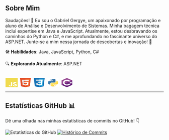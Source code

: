 ## Sobre Mim

Saudações! 👋 Eu sou o Gabriel Gergye, um apaixonado por programação e aluno de Análise e Desenvolvimento de Sistemas. Minha bagagem técnica inclui expertise em Java e JavaScript. Atualmente, estou desbravando os caminhos do Python e C#, e me aprofundando no fascinante universo do ASP.NET. Junte-se a mim nessa jornada de descobertas e inovação! 🌟

🛠️ **Habilidades**: Java, JavaScript, Python, C#

🔍 **Explorando Atualmente**: ASP.NET

<div style="display: inline_block"><br>
  <img align="center" alt="Gabriel-Gergye-Js" height="30" width="40" src="https://raw.githubusercontent.com/devicons/devicon/master/icons/javascript/javascript-plain.svg">
  <img align="center" alt="Gabriel-Gergye-HTML" height="30" width="40" src="https://raw.githubusercontent.com/devicons/devicon/master/icons/html5/html5-original.svg">
  <img align="center" alt="Gabriel-Gergye-CSS" height="30" width="40" src="https://raw.githubusercontent.com/devicons/devicon/master/icons/css3/css3-original.svg">
  <img align="center" alt="Gabriel-Gergye-Python" height="30" width="40" src="https://raw.githubusercontent.com/devicons/devicon/master/icons/python/python-original.svg">
  <img align="center" alt="Gabriel-Gergye-Csharp" height="30" width="40" src="https://raw.githubusercontent.com/devicons/devicon/master/icons/csharp/csharp-original.svg">
</div>
<hr>

## Estatísticas GitHub 📊

Dê uma olhada nas minhas estatísticas de commits no GitHub! 👇

![Estatísticas do GitHub](https://github-readme-stats.vercel.app/api?username=GabriielGergye&show_icons=true&theme=radical)
[![Histórico de Commits](https://github-readme-stats.vercel.app/api?username=GabriielGergye&hide=stars,prs,issues,contribs&hide_rank=true&show_icons=true&theme=radical&custom_title=Commits%20Recentes)](https://github.com/GabriielGergye)



